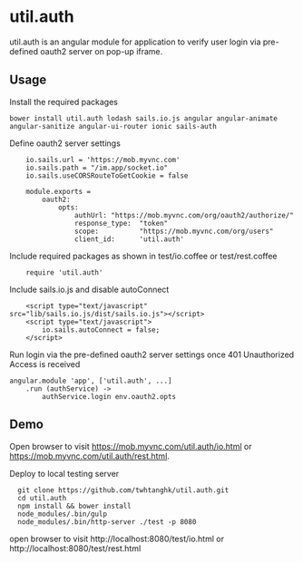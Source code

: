 # util.auth
util.auth is an angular module for application to verify user login via pre-defined oauth2 server on pop-up iframe. 

## Usage
Install the required packages
```
bower install util.auth lodash sails.io.js angular angular-animate angular-sanitize angular-ui-router ionic sails-auth
```

Define oauth2 server settings 
```
	io.sails.url = 'https://mob.myvnc.com'
	io.sails.path = "/im.app/socket.io"
	io.sails.useCORSRouteToGetCookie = false
		
	module.exports = 
		oauth2:
			opts:
				authUrl: "https://mob.myvnc.com/org/oauth2/authorize/"
				response_type:	"token"
				scope:			"https://mob.myvnc.com/org/users"
				client_id:		'util.auth'
```

Include required packages as shown in test/io.coffee or test/rest.coffee
```
	require 'util.auth'
```

Include sails.io.js and disable autoConnect

```
	<script type="text/javascript" src="lib/sails.io.js/dist/sails.io.js"></script>
	<script type="text/javascript">
		io.sails.autoConnect = false;
	</script>
```

Run login via the pre-defined oauth2 server settings once 401 Unauthorized Access is received 
```
angular.module 'app', ['util.auth', ...]
	.run (authService) ->
		authService.login env.oauth2.opts
```

## Demo
Open browser to visit https://mob.myvnc.com/util.auth/io.html or https://mob.myvnc.com/util.auth/rest.html.

Deploy to local testing server
```
  git clone https://github.com/twhtanghk/util.auth.git
  cd util.auth
  npm install && bower install
  node_modules/.bin/gulp
  node_modules/.bin/http-server ./test -p 8080
```
open browser to visit http://localhost:8080/test/io.html or http://localhost:8080/test/rest.html